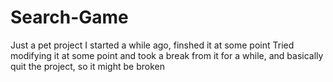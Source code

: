 # Search-Game
Just a pet project I started a while ago, finshed it at some point
Tried modifying it at some point and took a break from it for a while, and basically quit the project, so it might be broken
